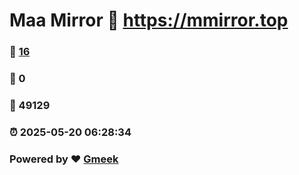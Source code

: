 # Maa Mirror :link: https://mmirror.top 
### :page_facing_up: [16](https://mmirror.top/tag.html) 
### :speech_balloon: 0 
### :hibiscus: 49129 
### :alarm_clock: 2025-05-20 06:28:34 
### Powered by :heart: [Gmeek](https://github.com/Meekdai/Gmeek)
